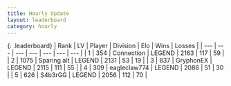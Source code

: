 ```yaml
---
title: Hourly Update
layout: leaderboard
category: hourly
---
```


{: .leaderboard}
| Rank | LV | Player | Division | Elo | Wins | Losses |
| --- | --- | --- | --- | --- | --- | --- |
| <span data-change="0">1</span> | 354 | <span title="ID: 539711">Connection</span> | LEGEND | <span data-change="0">2163</span> | <span data-change="0">117</span> | <span data-change="0">59</span> |
| <span data-change="0">2</span> | 1075 | <span title="ID: 203132">Sparing alt</span> | LEGEND | <span data-change="0">2131</span> | <span data-change="0">53</span> | <span data-change="0">19</span> |
| <span data-change="0">3</span> | 837 | <span title="ID: 315148">GryphonEX</span> | LEGEND | <span data-change="0">2115</span> | <span data-change="0">111</span> | <span data-change="0">55</span> |
| <span data-change="0">4</span> | 309 | <span title="ID: 518429">eagleclaw774</span> | LEGEND | <span data-change="11">2086</span> | <span data-change="2">51</span> | <span data-change="0">30</span> |
| <span data-change="0">5</span> | 626 | <span title="ID: 166888">S4b3rGG</span> | LEGEND | <span data-change="0">2056</span> | <span data-change="0">112</span> | <span data-change="0">70</span> |